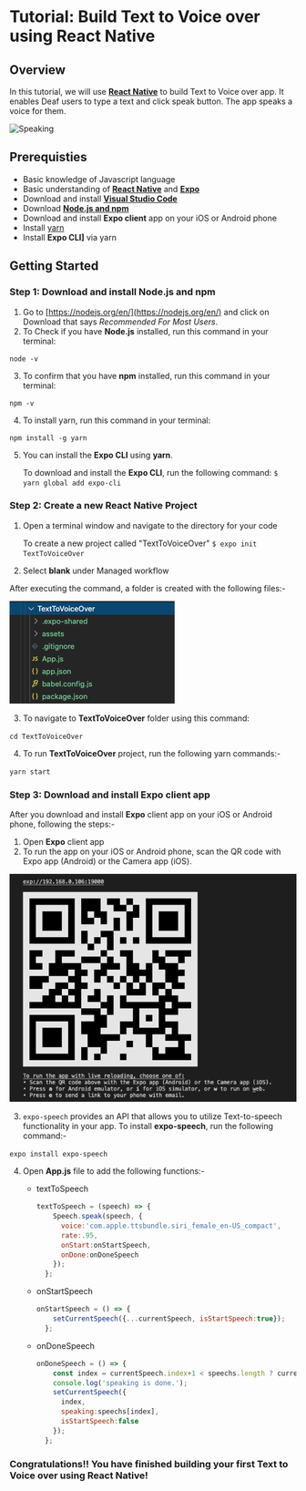 # Tutorial: Build Text to Voice over using React Native

## Overview
In this tutorial, we will use [**React Native**](https://reactnative.dev/) to build Text to Voice over app. It enables Deaf users to type a text and click speak button. The app speaks a voice for them.

![Speaking]()

## Prerequisties
* Basic knowledge of Javascript language
* Basic understanding of [**React Native**](https://reactnative.dev/) and [**Expo**](https://expo.io)
* Download and install [**Visual Studio Code**](https://code.visualstudio.com/)
* Download [**Node.js and npm**](https://nodejs.org/en/)
* Download and install **Expo client** app on your iOS or Android phone
* Install [yarn](https://yarnpkg.com/getting-started/install)
* Install **Expo CLI]** via yarn

## Getting Started

### Step 1: Download and install Node.js and npm
1. Go to [https://nodejs.org/en/](https://nodejs.org/en/) and click on Download that says *Recommended For Most Users*.
2. To Check if you have **Node.js** installed, run this command in your terminal:
```
node -v
```
3. To confirm that you have **npm** installed, run this command in your terminal:
```
npm -v
```
4. To install yarn, run this command in your terminal:
```
npm install -g yarn
```
5. You can install the **Expo CLI** using **yarn**. 

    To download and install the **Expo CLI**, run the following command: `$ yarn global add expo-cli`

### Step 2: Create a new React Native Project

1. Open a terminal window and navigate to the directory for your code

	To create a new project called "TextToVoiceOver" `$ expo init TextToVoiceOver`
	
2. Select **blank** under Managed workflow
  
  After executing the command, a folder is created with the following files:- 
  
  ![Files](https://github.com/deafelimuplus/text-to-voice-over-tutorial/blob/main/images/files.png)
        
3. To navigate to **TextToVoiceOver** folder using this command:

`cd TextToVoiceOver`

4. To run **TextToVoiceOver** project, run the following yarn commands:-

`yarn start`

### Step 3: Download and install Expo client app

After you download and install **Expo** client app on your iOS or Android phone, following the steps:-

1. Open **Expo** client app
2. To run the app on your iOS or Android phone, scan the QR code with Expo app (Android) or the Camera app (iOS).

![Scan QR code](https://github.com/deafelimuplus/text-to-voice-over-tutorial/blob/main/images/scanQR.png)

3. `expo-speech` provides an API that allows you to utilize Text-to-speech functionality in your app. To install **expo-speech**, run the following command:-

`expo install expo-speech`

4. Open **App.js** file to add the following functions:-

	* textToSpeech
		```node.js
		textToSpeech = (speech) => {
		    Speech.speak(speech, {
		      voice:'com.apple.ttsbundle.siri_female_en-US_compact',
		      rate:.95,
		      onStart:onStartSpeech,
		      onDone:onDoneSpeech
		    });
		  };
		```
	* onStartSpeech
		```node.js
		onStartSpeech = () => {
		    setCurrentSpeech({...currentSpeech, isStartSpeech:true});
		  };
		
		```
	* onDoneSpeech
		```node.js
		onDoneSpeech = () => {
		    const index = currentSpeech.index+1 < speechs.length ? currentSpeech.index+1 : 0;
		    console.log('speaking is done.');
		    setCurrentSpeech({
		      index,
		      speaking:speechs[index],
		      isStartSpeech:false
		    });
		  };
		```





	
### Congratulations!! You have finished building your first Text to Voice over using React Native!
